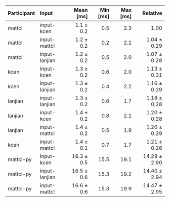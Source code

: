| Participant | Input | Mean [ms] | Min [ms] | Max [ms] | Relative |
|:---|:---|---:|---:|---:|---:|
| mattcl | input-kcen | 1.1 ± 0.2 | 0.5 | 2.3 | 1.00 |
| mattcl | input-mattcl | 1.2 ± 0.2 | 0.2 | 2.1 | 1.04 ± 0.29 |
| mattcl | input-lanjian | 1.2 ± 0.2 | 0.5 | 2.0 | 1.07 ± 0.28 |
| kcen | input-kcen | 1.3 ± 0.2 | 0.6 | 2.0 | 1.13 ± 0.31 |
| kcen | input-lanjian | 1.3 ± 0.2 | 0.4 | 2.2 | 1.16 ± 0.29 |
| lanjian | input-lanjian | 1.3 ± 0.2 | 0.6 | 1.7 | 1.18 ± 0.28 |
| lanjian | input-kcen | 1.4 ± 0.2 | 0.8 | 2.1 | 1.20 ± 0.28 |
| lanjian | input-mattcl | 1.4 ± 0.2 | 0.5 | 1.9 | 1.20 ± 0.29 |
| kcen | input-mattcl | 1.4 ± 0.1 | 0.7 | 1.7 | 1.21 ± 0.26 |
| mattcl-py | input-kcen | 16.3 ± 0.5 | 15.5 | 19.1 | 14.28 ± 2.90 |
| mattcl-py | input-lanjian | 16.5 ± 0.6 | 15.3 | 19.2 | 14.40 ± 2.94 |
| mattcl-py | input-mattcl | 16.6 ± 0.6 | 15.3 | 19.9 | 14.47 ± 2.95 |
